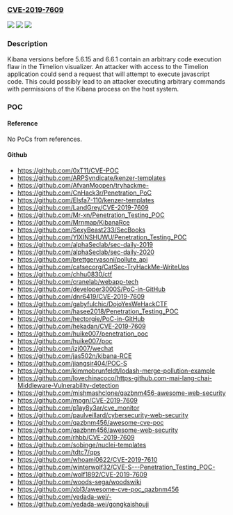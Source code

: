 ### [CVE-2019-7609](https://cve.mitre.org/cgi-bin/cvename.cgi?name=CVE-2019-7609)
![](https://img.shields.io/static/v1?label=Product&message=Kibana&color=blue)
![](https://img.shields.io/static/v1?label=Version&message=n%2Fa&color=blue)
![](https://img.shields.io/static/v1?label=Vulnerability&message=CWE-94%3A%20Improper%20Control%20of%20Generation%20of%20Code%20('Code%20Injection')&color=brighgreen)

### Description

Kibana versions before 5.6.15 and 6.6.1 contain an arbitrary code execution flaw in the Timelion visualizer. An attacker with access to the Timelion application could send a request that will attempt to execute javascript code. This could possibly lead to an attacker executing arbitrary commands with permissions of the Kibana process on the host system.

### POC

#### Reference
No PoCs from references.

#### Github
- https://github.com/0xT11/CVE-POC
- https://github.com/ARPSyndicate/kenzer-templates
- https://github.com/AfvanMoopen/tryhackme-
- https://github.com/CnHack3r/Penetration_PoC
- https://github.com/Elsfa7-110/kenzer-templates
- https://github.com/LandGrey/CVE-2019-7609
- https://github.com/Mr-xn/Penetration_Testing_POC
- https://github.com/Mrnmap/KibanaRce
- https://github.com/SexyBeast233/SecBooks
- https://github.com/YIXINSHUWU/Penetration_Testing_POC
- https://github.com/alphaSeclab/sec-daily-2019
- https://github.com/alphaSeclab/sec-daily-2020
- https://github.com/brettgervasoni/pollute_api
- https://github.com/catsecorg/CatSec-TryHackMe-WriteUps
- https://github.com/chhu0830/ctf
- https://github.com/cranelab/webapp-tech
- https://github.com/developer3000S/PoC-in-GitHub
- https://github.com/dnr6419/CVE-2019-7609
- https://github.com/gabyfulchic/DojoYesWeHackCTF
- https://github.com/hasee2018/Penetration_Testing_POC
- https://github.com/hectorgie/PoC-in-GitHub
- https://github.com/hekadan/CVE-2019-7609
- https://github.com/huike007/penetration_poc
- https://github.com/huike007/poc
- https://github.com/izj007/wechat
- https://github.com/jas502n/kibana-RCE
- https://github.com/jiangsir404/POC-S
- https://github.com/kimmobrunfeldt/lodash-merge-pollution-example
- https://github.com/lovechinacoco/https-github.com-mai-lang-chai-Middleware-Vulnerability-detection
- https://github.com/mishmashclone/qazbnm456-awesome-web-security
- https://github.com/mpgn/CVE-2019-7609
- https://github.com/p1ay8y3ar/cve_monitor
- https://github.com/paulveillard/cybersecurity-web-security
- https://github.com/qazbnm456/awesome-cve-poc
- https://github.com/qazbnm456/awesome-web-security
- https://github.com/rhbb/CVE-2019-7609
- https://github.com/sobinge/nuclei-templates
- https://github.com/tdtc7/qps
- https://github.com/whoami0622/CVE-2019-7610
- https://github.com/winterwolf32/CVE-S---Penetration_Testing_POC-
- https://github.com/wolf1892/CVE-2019-7609
- https://github.com/woods-sega/woodswiki
- https://github.com/xbl3/awesome-cve-poc_qazbnm456
- https://github.com/yedada-wei/-
- https://github.com/yedada-wei/gongkaishouji

